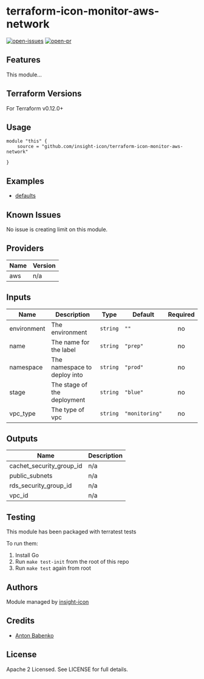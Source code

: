 # terraform-icon-monitor-aws-network

[![open-issues](https://img.shields.io/github/issues-raw/insight-icon/terraform-icon-monitor-aws-network?style=for-the-badge)](https://github.com/insight-icon/terraform-icon-monitor-aws-network/issues)
[![open-pr](https://img.shields.io/github/issues-pr-raw/insight-icon/terraform-icon-monitor-aws-network?style=for-the-badge)](https://github.com/insight-icon/terraform-icon-monitor-aws-network/pulls)

## Features

This module...

## Terraform Versions

For Terraform v0.12.0+

## Usage

```
module "this" {
    source = "github.com/insight-icon/terraform-icon-monitor-aws-network"

}
```
## Examples

- [defaults](https://github.com/insight-icon/terraform-icon-monitor-aws-network/tree/master/examples/defaults)

## Known  Issues
No issue is creating limit on this module.

<!-- BEGINNING OF PRE-COMMIT-TERRAFORM DOCS HOOK -->
## Providers

| Name | Version |
|------|---------|
| aws | n/a |

## Inputs

| Name | Description | Type | Default | Required |
|------|-------------|------|---------|:-----:|
| environment | The environment | `string` | `""` | no |
| name | The name for the label | `string` | `"prep"` | no |
| namespace | The namespace to deploy into | `string` | `"prod"` | no |
| stage | The stage of the deployment | `string` | `"blue"` | no |
| vpc\_type | The type of vpc | `string` | `"monitoring"` | no |

## Outputs

| Name | Description |
|------|-------------|
| cachet\_security\_group\_id | n/a |
| public\_subnets | n/a |
| rds\_security\_group\_id | n/a |
| vpc\_id | n/a |

<!-- END OF PRE-COMMIT-TERRAFORM DOCS HOOK -->

## Testing
This module has been packaged with terratest tests

To run them:

1. Install Go
2. Run `make test-init` from the root of this repo
3. Run `make test` again from root

## Authors

Module managed by [insight-icon](https://github.com/insight-icon)

## Credits

- [Anton Babenko](https://github.com/antonbabenko)

## License

Apache 2 Licensed. See LICENSE for full details.